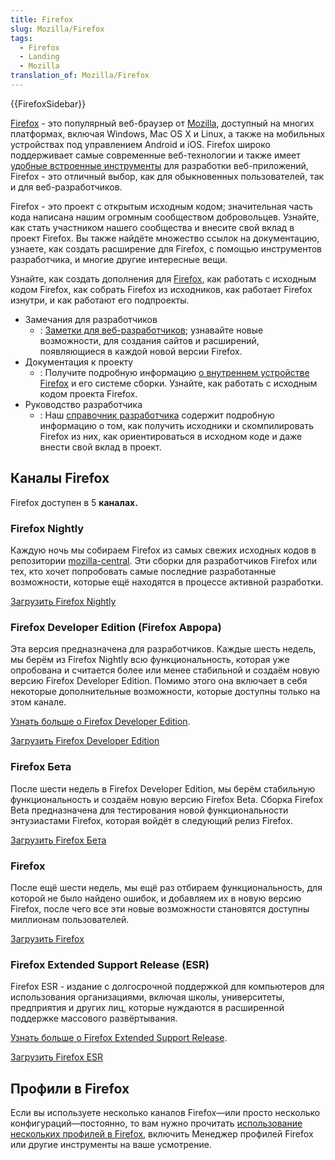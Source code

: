 ```yaml
---
title: Firefox
slug: Mozilla/Firefox
tags:
  - Firefox
  - Landing
  - Mozilla
translation_of: Mozilla/Firefox
---
```


{{FirefoxSidebar}}

[Firefox](http://www.mozilla.org/ru/docs/firefox/new/) - это популярный веб-браузер от [Mozilla](https://www.mozilla.org/ru/), доступный на многих платформах, включая Windows, Mac OS X и Linux, а также на мобильных устройствах под управлением Android и iOS. Firefox широко поддерживает самые современные веб-технологии и также имеет [удобные встроенные инструменты](/ru/docs/Tools) для разработки веб-приложений, Firefox - это отличный выбор, как для обыкновенных пользователей, так и для веб-разработчиков.

Firefox - это проект с открытым исходным кодом; значительная часть кода написана нашим огромным сообществом добровольцев. Узнайте, как стать участником нашего сообщества и внесите свой вклад в проект Firefox. Вы также найдёте множество ссылок на документацию, узнаете, как создать расширение для Firefox, с помощью инструментов разработчика, и многие другие интересные вещи.

Узнайте, как создать дополнения для [Firefox](https://www.mozilla.org/firefox/), как работать с исходным кодом Firefox, как собрать Firefox из исходников, как работает Firefox изнутри, и как работают его подпроекты.

- Замечания для разработчиков
  - : [Заметки для веб-разработчиков](/ru/docs/Firefox/Releases); узнавайте новые возможности, для создания сайтов и расширений, появляющиеся в каждой новой версии Firefox.
- Документация к проекту
  - : Получите подробную информацию [о внутреннем устройстве Firefox](/ru/docs/Mozilla) и его системе сборки. Узнайте, как работать с исходным кодом проекта Firefox.
- Руководство разработчика
  - : Наш [справочник разработчика](/ru/docs/Developer_Guide) содержит подробную информацию о том, как получить исходники и скомпилировать Firefox из них, как ориентироваться в исходном коде и даже внести свой вклад в проект.

## Каналы Firefox

Firefox доступен в 5 **каналах.**

### Firefox Nightly

Каждую ночь мы собираем Firefox из самых свежих исходных кодов в репозитории [mozilla-central](/ru/docs/Developer_Guide/mozilla-central). Эти сборки для разработчиков Firefox или тех, кто хочет попробовать самые последние разработанные возможности, которые ещё находятся в процессе активной разработки.

[Загрузить Firefox Nightly](https://nightly.mozilla.org/)

### Firefox Developer Edition (Firefox Аврора)

Эта версия предназначена для разработчиков. Каждые шесть недель, мы берём из Firefox Nightly всю функциональность, которая уже опробована и считается более или менее стабильной и создаём новую версию Firefox Developer Edition. Помимо этого она включает в себя некоторые дополнительные возможности, которые доступны только на этом канале.

[Узнать больше о Firefox Developer Edition](/ru/docs/Firefox/Developer_Edition).

[Загрузить Firefox Developer Edition](https://www.mozilla.org/ru/firefox/developer/)

### Firefox Бета

После шести недель в Firefox Developer Edition, мы берём стабильную функциональность и создаём новую версию Firefox Beta. Сборка Firefox Beta предназначена для тестирования новой функциональности энтузиастами Firefox, которая войдёт в следующий релиз Firefox.

[Загрузить Firefox Бета](https://www.mozilla.org/firefox/channel/#beta)

### Firefox

После ещё шести недель, мы ещё раз отбираем функциональность, для которой не было найдено ошибок, и добавляем их в новую версию Firefox, после чего все эти новые возможности становятся доступны миллионам пользователей.

[Загрузить Firefox](https://www.mozilla.org/firefox/channel/#firefox)

### Firefox Extended Support Release (ESR)

Firefox ESR - издание с долгосрочной поддержкой для компьютеров для использования организациями, включая школы, университеты, предприятия и других лиц, которые нуждаются в расширенной поддержке массового развёртывания.

[Узнать больше о Firefox Extended Support Release](/ru/docs/Firefox/Firefox_ESR).

[Загрузить Firefox ESR](https://www.mozilla.org/firefox/organizations/all/)

## Профили в Firefox

Если вы используете несколько каналов Firefox—или просто несколько конфигураций—постоянно, то вам нужно прочитать [использование нескольких профилей в Firefox](/ru/docs/Mozilla/Firefox/Multiple_profiles), включить Менеджер профилей Firefox или другие инструменты на ваше усмотрение.
